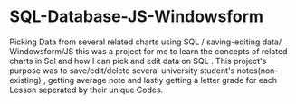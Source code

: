 # SQL-Database-JS-Windowsform
Picking Data from several related charts using SQL / saving-editing data/ Windowsform/JS
this was a project for me to learn the concepts of related charts in Sql and how I can pick and edit data on SQL . This project's purpose was to save/edit/delete several university student's notes(non-existing) , getting average note and lastly getting a letter grade for each Lesson seperated by their unique Codes.
